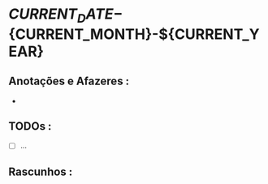# ${CURRENT_DATE}-${CURRENT_MONTH}-${CURRENT_YEAR}



## Anotações e Afazeres :
- 


## TODOs :
- [ ] ...



## Rascunhos :